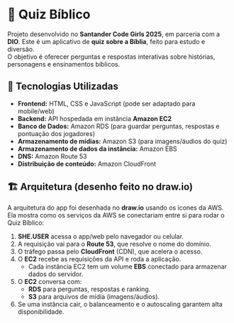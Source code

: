 # 📖 Quiz Bíblico

Projeto desenvolvido no **Santander Code Girls 2025**, em parceria com a **DIO**. 
Este é um aplicativo de **quiz sobre a Bíblia**, feito para estudo e diversão.  
O objetivo é oferecer perguntas e respostas interativas sobre histórias, personagens e ensinamentos bíblicos.



## 🚀 Tecnologias Utilizadas
- **Frontend:** HTML, CSS e JavaScript (pode ser adaptado para mobile/web)
- **Backend:** API hospedada em instância **Amazon EC2**
- **Banco de Dados:** Amazon RDS (para guardar perguntas, respostas e pontuação dos jogadores)
- **Armazenamento de mídias:** Amazon S3 (para imagens/áudios do quiz)
- **Armazenamento de dados da instância:** Amazon EBS
- **DNS:** Amazon Route 53
- **Distribuição de conteúdo:** Amazon CloudFront



## 🏗️ Arquitetura (desenho feito no draw.io)

A arquitetura do app foi desenhada no **draw.io** usando os ícones da AWS.  
Ela mostra como os serviços da AWS se conectariam entre si para rodar o Quiz Bíblico:

1. **SHE.USER** acessa o app/web pelo navegador ou celular.  
2. A requisição vai para o **Route 53**, que resolve o nome do domínio.  
3. O tráfego passa pelo **CloudFront** (CDN), que acelera o acesso.  
4. O **EC2** recebe as requisições da API e roda a aplicação.  
   - Cada instância EC2 tem um volume **EBS** conectado para armazenar dados do servidor.  
5. O **EC2** conversa com:  
   - **RDS** para perguntas, respostas e ranking.  
   - **S3** para arquivos de mídia (imagens/áudios).  
6. Se uma instância cair, o balanceamento e o autoscaling garantem alta disponibilidade.



